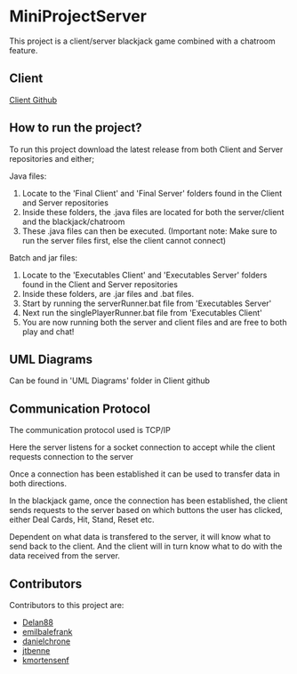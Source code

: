 # MiniProjectServer

This project is a client/server blackjack game combined with a chatroom feature.

## Client
[Client Github](https://github.com/kmortensenf/MiniProjectClient)

## How to run the project?

To run this project download the latest release from both Client and Server repositories and either;

Java files:

1. Locate to the 'Final Client' and 'Final Server' folders found in the Client and Server repositories
2. Inside these folders, the .java files are located for both the server/client and the blackjack/chatroom
3. These .java files can then be executed. (Important note: Make sure to run the server files first, else the client cannot connect)

Batch and jar files:

1. Locate to the 'Executables Client' and 'Executables Server' folders found in the Client and Server repositories
2. Inside these folders, are .jar files and .bat files.
3. Start by running the serverRunner.bat file from 'Executables Server'
4. Next run the singlePlayerRunner.bat file from 'Executables Client'
5. You are now running both the server and client files and are free to both play and chat!

## UML Diagrams

Can be found in 'UML Diagrams' folder in Client github

## Communication Protocol 

The communication protocol used is TCP/IP

Here the server listens for a socket connection to accept while the client requests connection to the server

Once a connection has been established it can be used to transfer data in both directions.

In the blackjack game, once the connection has been established, the client sends requests to the server based on which buttons the user has clicked, either Deal Cards, Hit, Stand, Reset etc.

Dependent on what data is transfered to the server, it will know what to send back to the client. And the client will in turn know what to do with the data received from the server.

## Contributors

Contributors to this project are:

- [Delan88](https://github.com/Delan88)
- [emilbalefrank](https://github.com/emilbalefrank)
- [danielchrone](https://github.com/danielchrone)
- [jtbenne](https://github.com/jtbenne)
- [kmortensenf](https://github.com/kmortensenf)
